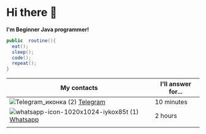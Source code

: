 # Hi there 👋

**I'm Beginner Java programmer!**

```java
public  routine(){
  eat();
  sleep();
  code();
  repeat();
}
```
|My contacts|I'll answer for...|
|--------------|--------------|
|![Telegram_иконка (2)](https://github.com/user-attachments/assets/9dc9eec1-33c4-4680-80b6-9c4a8f87a9af) [Telegram](https://t.me/mrdan1kk)|10 minutes|
|![whatsapp-icon-1020x1024-iykox85t (1)](https://github.com/user-attachments/assets/8c7225ef-1237-440a-8e47-ef6d3be5de71) [Whatsapp](https://wa.me/<+79187669909>)|2 hours|
||


